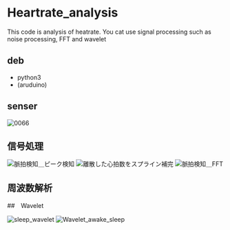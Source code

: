 # Heartrate_analysis
This code is analysis of heatrate.
You cat use signal processing such as noise processing, FFT and wavelet

## deb
- python3
- (aruduino)

## senser
![0066](https://github.com/Chamusuke/Heartrate_analysis/assets/120120108/bfb22822-5813-4a0b-904a-9cb14d5b0cc2)

##  信号処理
![脈拍検知＿ピーク検知](https://github.com/Chamusuke/Heartrate_analysis/assets/120120108/3e9777f2-fa02-4a9e-9ab3-0127e0cfa277)
![離散した心拍数をスプライン補完](https://github.com/Chamusuke/Heartrate_analysis/assets/120120108/699cf518-68a5-4a73-937d-03a7371db2de)
![脈拍検知＿FFT](https://github.com/Chamusuke/Heartrate_analysis/assets/120120108/7a5a6eea-7858-4e28-95a6-c929a5192630)

## 周波数解析


##　Wavelet

![sleep_wavelet](https://github.com/Chamusuke/Heartrate_analysis/assets/120120108/71243155-1e52-4a88-89ec-376cc0c70276)
![Wavelet_awake_sleep](https://github.com/Chamusuke/Heartrate_analysis/assets/120120108/155c8098-01a2-489e-8e25-46c4c1471d52)

